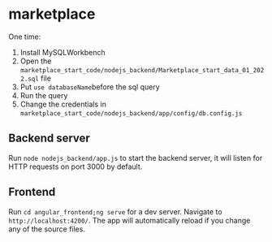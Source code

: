 # marketplace

One time:

1. Install MySQLWorkbench
2. Open the `marketplace_start_code/nodejs_backend/Marketplace_start_data_01_2022.sql` file
3. Put `use databaseName`before the sql query
4. Run the query
5. Change the credentials in `marketplace_start_code/nodejs_backend/app/config/db.config.js`

## Backend server



Run `node nodejs_backend/app.js` to start the backend server, it will listen for HTTP requests on port 3000 by default.

## Frontend

Run `cd angular_frontend;ng serve` for a dev server. Navigate to `http://localhost:4200/`. The app will automatically reload if you change any of the source files.


